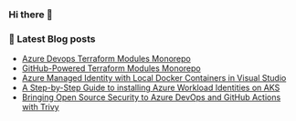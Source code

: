 ### Hi there 👋

### 📖 Latest Blog posts
<!-- CLOUDCHRONICLES:START -->
- [Azure Devops Terraform Modules Monorepo](https://cloudchronicles.blog/blog/Azure-DevOps-Terraform-Modules-Monorepo/)
- [GitHub-Powered Terraform Modules Monorepo](https://cloudchronicles.blog/blog/GitHub-Powered-Terraform-Modules-Monorepo/)
- [Azure Managed Identity with Local Docker Containers in Visual Studio](https://cloudchronicles.blog/blog/Azure-Managed-Identity-with-Local-Docker-Containers-in-Visual-Studio/)
- [A Step-by-Step Guide to installing Azure Workload Identities on AKS](https://cloudchronicles.blog/blog/A-Step-by-Step-Guide-to-installing-Azure-Workload-Identities-on-AKS/)
- [Bringing Open Source Security to Azure DevOps and GitHub Actions with Trivy](https://cloudchronicles.blog/blog/Bringing-Open-Source-Security-to-Azure-DevOps-and-GitHub-Actions-with-Trivy/)
<!-- CLOUDCHRONICLES:END -->
